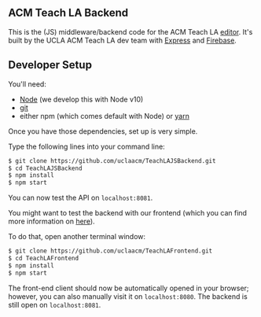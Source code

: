 ## ACM Teach LA Backend

This is the (JS) middleware/backend code for the ACM Teach LA [editor](https://editor.uclaacm.com). It's built by the UCLA ACM Teach LA dev team with [Express](https://expressjs.com/) and [Firebase](https://firebase.google.com/).

## Developer Setup

You'll need:

- [Node](https://nodejs.org/en/) (we develop this with Node v10)
- [git](https://git-scm.com/)
- either npm (which comes default with Node) or [yarn](https://yarnpkg.com/en/)

Once you have those dependencies, set up is very simple. 

Type the following lines into your command line:

```bash
$ git clone https://github.com/uclaacm/TeachLAJSBackend.git
$ cd TeachLAJSBackend
$ npm install
$ npm start
```

You can now test the API on `localhost:8081`.

You might want to test the backend with our frontend (which you can find more information on [here](https://github.com/uclaacm/TeachLAFrontend)).

To do that, open another terminal window:

```bash
$ git clone https://github.com/uclaacm/TeachLAFrontend.git
$ cd TeachLAFrontend
$ npm install
$ npm start
```

The front-end client should now be automatically opened in your browser; however, you can also manually visit it on `localhost:8080`. The backend is still open on `localhost:8081`.
